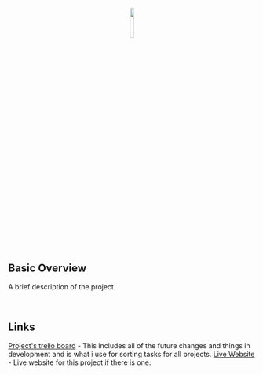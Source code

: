 <p align="center"><img width=12.5% src="https://i.ibb.co/K6RrTjc/logo.png"></p>

## Basic Overview

A brief description of the project.

<br>

## Links
[Project's trello board](https://google.com) - This includes all of the future changes and things in development and is what i use for sorting tasks for all projects. 
[Live Website](https://google.com) - Live website for this project if there is one.
